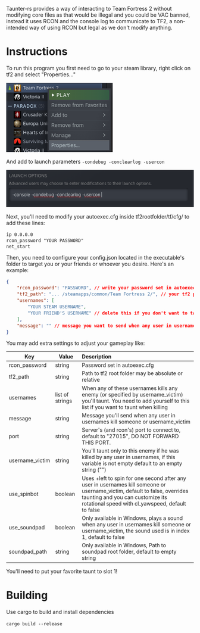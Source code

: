 Taunter-rs provides a way of interacting to Team Fortress 2 without modifying core files as that would be illegal and you could be VAC banned, instead it uses RCON and the console log to communicate to TF2, a non-intended way of using RCON but legal as we don't modify anything. 

# Instructions

To run this program you first need to go to your steam library, right click on tf2 and select "Properties..."

![](assets/20220804_033754_image.png)

And add to launch parameters `-condebug -conclearlog -usercon`

![](assets/20220804_033959_image.png)

Next, you'll need to modify your autoexec.cfg inside tf2rootfolder/tf/cfg/ to add these lines:

```
ip 0.0.0.0
rcon_password "YOUR PASSWORD"
net_start
```

Then, you need to configure your config.json located in the executable's folder to target you or your friends or whoever you desire. Here's an example:

```json
{
    "rcon_password": "PASSWORD", // write your password set in autoexec.cfg
    "tf2_path": "... /steamapps/common/Team Fortress 2/", // your tf2 path
    "usernames": [
        "YOUR STEAM USERNAME",
        "YOUR FRIEND'S USERNAME" // delete this if you don't want to taunt when your friend kill
    ],
    "message": "" // message you want to send when any user in usernames kill someone
}
```

You may add extra settings to adjust your gameplay like:


| Key             | Value           | Description                                                                                                                                                                                                       |
| ----------------- | ----------------- | :------------------------------------------------------------------------------------------------------------------------------------------------------------------------------------------------------------------ |
| rcon_password   | string          | Password set in autoexec.cfg                                                                                                                                                                                      |
| tf2_path        | string          | Path to tf2 root folder may be absolute or relative                                                                                                                                                               |
| usernames       | list of strings | When any of these usernames kills any enemy (or specified by username_victim) you'll taunt. You need to add yourself to this list if you want to taunt when killing                                               |
| message         | string          | Message you'll send when any user in usernames kill someone or username_victim                                                                                                                                    |
| port            | string          | Server's (and rcon's) port to connect to, default to "27015", DO NOT FORWARD THIS PORT.                                                                                                                           |
| username_victim | string          | You'll taunt only to this enemy if he was killed by any user in usernames, if this variable is not empty default to an empty string ("")                                                                          |
| use_spinbot     | boolean         | Uses +left to spin for one second after any user in usernames kill someone or username_victim, default to false, overrides taunting and you can customize its rotational speed with cl_yawspeed, default to false |
| use_soundpad    | boolean         | Only available in Windows, plays a sound when any user in usernames kill someone or username_victim, the sound used is in index 1, default to false                                                               |
| soundpad_path   | string          | Only available in Windows, Path to soundpad root folder, default to empty string                                                                                                                                  |

You'll need to put your favorite taunt to slot 1!

# Building

Use cargo to build and install dependencies

`cargo build --release`